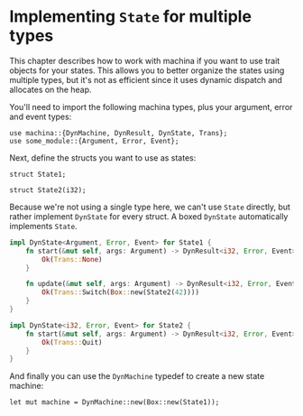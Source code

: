 # Implementing `State` for multiple types

This chapter describes how to work with machina
if you want to use trait objects for your states.
This allows you to better organize the states using multiple
types, but it's not as efficient since it uses dynamic dispatch
and allocates on the heap.

You'll need to import the following machina types,
plus your argument, error and event types:

```rust,ignore
use machina::{DynMachine, DynResult, DynState, Trans};
use some_module::{Argument, Error, Event};
```

Next, define the structs you want to use as states:

```rust,ignore
struct State1;

struct State2(i32);
```

Because we're not using a single type here, we can't
use `State` directly, but rather implement `DynState`
for every struct. A boxed `DynState` automatically implements
`State`.

```rust
impl DynState<Argument, Error, Event> for State1 {
    fn start(&mut self, args: Argument) -> DynResult<i32, Error, Event> {
        Ok(Trans::None)
    }

    fn update(&mut self, args: Argument) -> DynResult<i32, Error, Event> {
        Ok(Trans::Switch(Box::new(State2(42))))
    }
}

impl DynState<i32, Error, Event> for State2 {
    fn start(&mut self, args: Argument) -> DynResult<i32, Error, Event> {
        Ok(Trans::Quit)
    }
}
```

And finally you can use the `DynMachine` typedef to
create a new state machine:

```rust,ignore
let mut machine = DynMachine::new(Box::new(State1));
```
